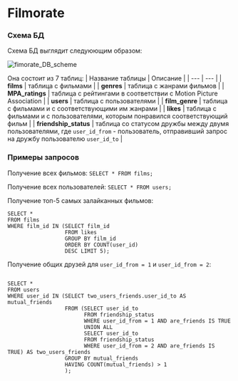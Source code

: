 # Filmorate

### Схема БД

Схема БД выглядит следуюющим образом:

![fimorate_DB_scheme](filmorate_db.png)

Она состоит из 7 таблиц:
| Название таблицы | Описание |
| --- | --- |
| **films** | таблица с фильмами |
| **genres** | таблица с жанрами фильмов |
| **MPA_ratings** | таблица с рейтингами в соответствии с Motion Picture Association |
| **users** | таблица с пользователями |
| **film_genre** | таблица с фильмами и с соответствующими им жанрами |
| **likes** | таблица с фильмами и с пользователями, которым понравился соответствующий фильм |
| **friendship_status** | таблица со статусом дружбы между двумя пользователями, где `user_id_from` - пользователь, отправивший запрос на дружбу пользователю `user_id_to` |

### Примеры запросов

Получение всех фильмов:
`SELECT * FROM films;`

Получение всех пользователей:
`SELECT * FROM users;`

Получение топ-5 самых залайканных фильмов:
```
SELECT * 
FROM films 
WHERE film_id IN (SELECT film_id 
                  FROM likes 
                  GROUP BY film_id 
                  ORDER BY COUNT(user_id) 
                  DESC LIMIT 5);
```

Получение общих друзей для `user_id_from = 1` и `user_id_from = 2`:
```

SELECT *
FROM users
WHERE user_id IN (SELECT two_users_friends.user_id_to AS mutual_friends
                  FROM (SELECT user_id_to
                        FROM friendship_status
                        WHERE user_id_from = 1 AND are_friends IS TRUE
                        UNION ALL
                        SELECT user_id_to
                        FROM friendship_status
                        WHERE user_id_from = 2 AND are_friends IS TRUE) AS two_users_friends
                  GROUP BY mutual_friends
                  HAVING COUNT(mutual_friends) > 1
                  );
```
